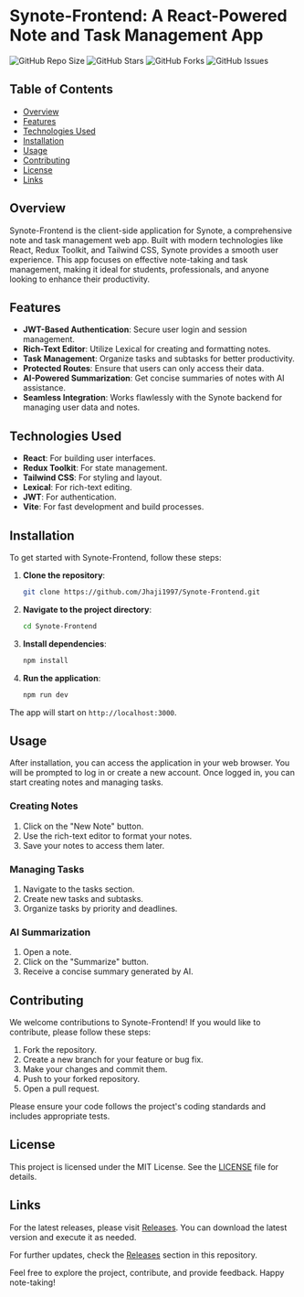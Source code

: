 # Synote-Frontend: A React-Powered Note and Task Management App

![GitHub Repo Size](https://img.shields.io/github/repo-size/Jhaji1997/Synote-Frontend)
![GitHub Stars](https://img.shields.io/github/stars/Jhaji1997/Synote-Frontend)
![GitHub Forks](https://img.shields.io/github/forks/Jhaji1997/Synote-Frontend)
![GitHub Issues](https://img.shields.io/github/issues/Jhaji1997/Synote-Frontend)

## Table of Contents

- [Overview](#overview)
- [Features](#features)
- [Technologies Used](#technologies-used)
- [Installation](#installation)
- [Usage](#usage)
- [Contributing](#contributing)
- [License](#license)
- [Links](#links)

## Overview

Synote-Frontend is the client-side application for Synote, a comprehensive note and task management web app. Built with modern technologies like React, Redux Toolkit, and Tailwind CSS, Synote provides a smooth user experience. This app focuses on effective note-taking and task management, making it ideal for students, professionals, and anyone looking to enhance their productivity.

## Features

- **JWT-Based Authentication**: Secure user login and session management.
- **Rich-Text Editor**: Utilize Lexical for creating and formatting notes.
- **Task Management**: Organize tasks and subtasks for better productivity.
- **Protected Routes**: Ensure that users can only access their data.
- **AI-Powered Summarization**: Get concise summaries of notes with AI assistance.
- **Seamless Integration**: Works flawlessly with the Synote backend for managing user data and notes.

## Technologies Used

- **React**: For building user interfaces.
- **Redux Toolkit**: For state management.
- **Tailwind CSS**: For styling and layout.
- **Lexical**: For rich-text editing.
- **JWT**: For authentication.
- **Vite**: For fast development and build processes.

## Installation

To get started with Synote-Frontend, follow these steps:

1. **Clone the repository**:
   ```bash
   git clone https://github.com/Jhaji1997/Synote-Frontend.git
   ```

2. **Navigate to the project directory**:
   ```bash
   cd Synote-Frontend
   ```

3. **Install dependencies**:
   ```bash
   npm install
   ```

4. **Run the application**:
   ```bash
   npm run dev
   ```

The app will start on `http://localhost:3000`.

## Usage

After installation, you can access the application in your web browser. You will be prompted to log in or create a new account. Once logged in, you can start creating notes and managing tasks.

### Creating Notes

1. Click on the "New Note" button.
2. Use the rich-text editor to format your notes.
3. Save your notes to access them later.

### Managing Tasks

1. Navigate to the tasks section.
2. Create new tasks and subtasks.
3. Organize tasks by priority and deadlines.

### AI Summarization

1. Open a note.
2. Click on the "Summarize" button.
3. Receive a concise summary generated by AI.

## Contributing

We welcome contributions to Synote-Frontend! If you would like to contribute, please follow these steps:

1. Fork the repository.
2. Create a new branch for your feature or bug fix.
3. Make your changes and commit them.
4. Push to your forked repository.
5. Open a pull request.

Please ensure your code follows the project's coding standards and includes appropriate tests.

## License

This project is licensed under the MIT License. See the [LICENSE](LICENSE) file for details.

## Links

For the latest releases, please visit [Releases](https://github.com/Jhaji1997/Synote-Frontend/releases). You can download the latest version and execute it as needed.

For further updates, check the [Releases](https://github.com/Jhaji1997/Synote-Frontend/releases) section in this repository. 

Feel free to explore the project, contribute, and provide feedback. Happy note-taking!